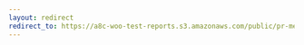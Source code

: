 ```yaml
---
layout: redirect
redirect_to: https://a8c-woo-test-reports.s3.amazonaws.com/public/pr-merge/45312/e2e/index.html
---
```


